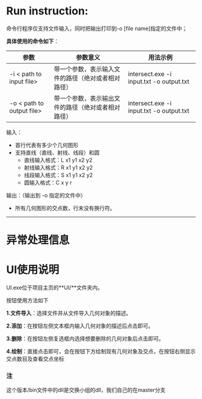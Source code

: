 # Run instruction:

命令行程序仅支持文件输入，同时把输出打印到-o [file name]指定的文件中；

**具体使用的命令如下**：

| 参数                      | 参数意义                                           | 用法示例                                 |
| ------------------------- | -------------------------------------------------- | ---------------------------------------- |
| -i < path to input file>  | 带一个参数，表示输入文件的路径（绝对或者相对路径） | intersect.exe -i input.txt -o output.txt |
| -o < path to output file> | 带一个参数，表示输出文件的路径（绝对或者相对路径） | intersect.exe -i input.txt -o output.txt |

输入：

- 首行代表有多少个几何图形
- 支持直线（直线、射线、线段）和圆
  - 直线输入格式：L x1 y1 x2 y2
  - 射线输入格式：R x1 y1 x2 y2
  - 线段输入格式：S x1 y1 x2 y2
  - 圆输入格式：C x y r

输出：（输出到 -o 指定的文件中）

- 所有几何图形的交点数，行末没有换行符。

*******

异常处理信息
=======








# UI使用说明

UI.exe位于项目主页的**UI/**文件夹内。

按钮使用方法如下

**1.文件导入**：选择文件并从文件导入几何对象的描述。

**2.添加**：在按钮左侧文本框内输入几何对象的描述后点击即可。

**3.删除**：在按钮左侧复选框内选择想要删除的几何对象后点击即可。

**4.绘制**：直接点击即可，会在按钮下方绘制现有几何对象及交点，在按钮右侧显示交点数目及查看交点坐标





### 注

这个版本/bin文件中的dll是交换小组的dll，我们自己的在master分支